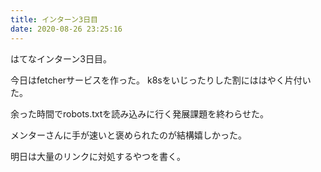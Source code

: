 ```yaml
---
title: インターン3日目
date: 2020-08-26 23:25:16
---
```


はてなインターン3日目。

今日はfetcherサービスを作った。
k8sをいじったりした割にははやく片付いた。

余った時間でrobots.txtを読み込みに行く発展課題を終わらせた。

メンターさんに手が速いと褒められたのが結構嬉しかった。

明日は大量のリンクに対処するやつを書く。
